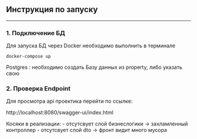 ## Инструкция по запуску

---

### 1. Подключение БД

Для запуска БД через Docker необходимо выполнить в терминале 

    docker-compose up

Postgres : необходимо создать Базу данных из property, либо указать свою

### 2. Проверка Endpoint

Для просмотра api проектика перейти по ссылке:

http://localhost:8080/swagger-ui/index.html


Косяки в реализации:
    - отсутсвует слой бизнеслогики -> захламленный контроллер
    - отсутсвует слой  dto -> фронт видит много мусора
